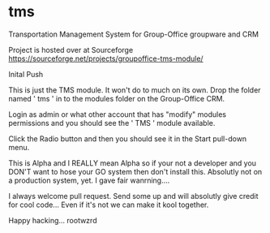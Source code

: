 # tms
Transportation Management System for Group-Office groupware and CRM

Project is hosted over at Sourceforge
https://sourceforge.net/projects/groupoffice-tms-module/

Inital Push

This is just the TMS module. It won't do to much on its own. Drop the folder named ' tms ' in to the modules folder on the  Group-Office CRM. 

Login as admin or what other account that has "modify" modules permissions and you should see the ' TMS ' module available.

Click the Radio button and then you should see it in the Start pull-down menu. 

This is Alpha and I REALLY mean Alpha so if your not a developer and you DON'T want to hose your GO system then don't install this. Absolutly not on a production system, yet.   I gave fair wanrning....

I always welcome pull request. Send some up and will absolutly give credit for cool code... Even if it's not we can make it kool together.

Happy hacking...
rootwzrd
